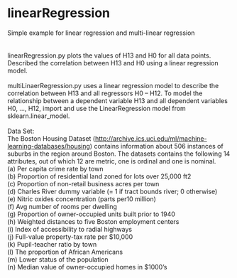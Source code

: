 # linearRegression
Simple example for linear regression and multi-linear regression
<br>
<br>
<br>
linearRegression.py plots the values of H13 and H0 for all data points. Described the correlation between H13 and H0 using a linear regression model.
<br>
<br>
multiLinaerRegression.py uses a linear regression model to describe the correlation between H13 and all regressors H0 – H12. To model the relationship between a dependent variable H13 and all dependent variables H0, ..., H12, import and use the LinearRegression model from sklearn.linear_model.
<br>
<br>
Data Set:<br>
The Boston Housing Dataset (http://archive.ics.uci.edu/ml/machine-learning-databases/housing)
contains information about 506 instances of suburbs in the region around Boston. The datasets
contains the following 14 attributes, out of which 12 are metric, one is ordinal and one is
nominal.<br>
(a) Per capita crime rate by town<br>
(b) Proportion of residential land zoned for lots over 25,000 ft2<br>
(c) Proportion of non-retail business acres per town<br>
(d) Charles River dummy variable (= 1 if tract bounds river; 0 otherwise)<br>
(e) Nitric oxides concentration (parts per10 million)<br>
(f) Avg number of rooms per dwelling<br>
(g) Proportion of owner-occupied units built prior to 1940<br>
(h) Weighted distances to five Boston employment centers<br>
(i) Index of accessibility to radial highways<br>
(j) Full-value property-tax rate per $10,000<br>
(k) Pupil-teacher ratio by town<br>
(l) The proportion of African Americans<br>
(m) Lower status of the population<br>
(n) Median value of owner-occupied homes in $1000’s 
